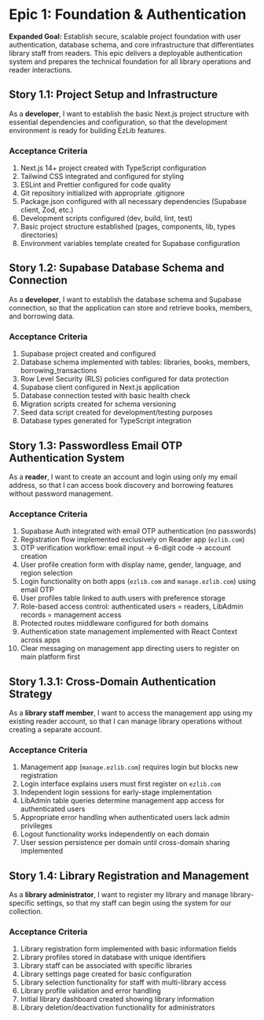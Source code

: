 # Epic 1: Foundation & Authentication

**Expanded Goal:** Establish secure, scalable project foundation with user authentication, database schema, and core infrastructure that differentiates library staff from readers. This epic delivers a deployable authentication system and prepares the technical foundation for all library operations and reader interactions.

## Story 1.1: Project Setup and Infrastructure

As a **developer**,
I want to establish the basic Next.js project structure with essential dependencies and configuration,
so that the development environment is ready for building EzLib features.

### Acceptance Criteria
1. Next.js 14+ project created with TypeScript configuration
2. Tailwind CSS integrated and configured for styling
3. ESLint and Prettier configured for code quality
4. Git repository initialized with appropriate .gitignore
5. Package.json configured with all necessary dependencies (Supabase client, Zod, etc.)
6. Development scripts configured (dev, build, lint, test)
7. Basic project structure established (pages, components, lib, types directories)
8. Environment variables template created for Supabase configuration

## Story 1.2: Supabase Database Schema and Connection

As a **developer**,
I want to establish the database schema and Supabase connection,
so that the application can store and retrieve books, members, and borrowing data.

### Acceptance Criteria
1. Supabase project created and configured
2. Database schema implemented with tables: libraries, books, members, borrowing_transactions
3. Row Level Security (RLS) policies configured for data protection
4. Supabase client configured in Next.js application
5. Database connection tested with basic health check
6. Migration scripts created for schema versioning
7. Seed data script created for development/testing purposes
8. Database types generated for TypeScript integration

## Story 1.3: Passwordless Email OTP Authentication System

As a **reader**,
I want to create an account and login using only my email address,
so that I can access book discovery and borrowing features without password management.

### Acceptance Criteria
1. Supabase Auth integrated with email OTP authentication (no passwords)
2. Registration flow implemented exclusively on Reader app (`ezlib.com`)
3. OTP verification workflow: email input → 6-digit code → account creation
4. User profile creation form with display name, gender, language, and region selection
5. Login functionality on both apps (`ezlib.com` and `manage.ezlib.com`) using email OTP
6. User profiles table linked to auth.users with preference storage
7. Role-based access control: authenticated users = readers, LibAdmin records = management access
8. Protected routes middleware configured for both domains
9. Authentication state management implemented with React Context across apps
10. Clear messaging on management app directing users to register on main platform first

## Story 1.3.1: Cross-Domain Authentication Strategy

As a **library staff member**,
I want to access the management app using my existing reader account,
so that I can manage library operations without creating a separate account.

### Acceptance Criteria
1. Management app (`manage.ezlib.com`) requires login but blocks new registration
2. Login interface explains users must first register on `ezlib.com`
3. Independent login sessions for early-stage implementation
4. LibAdmin table queries determine management app access for authenticated users
5. Appropriate error handling when authenticated users lack admin privileges
6. Logout functionality works independently on each domain
7. User session persistence per domain until cross-domain sharing implemented

## Story 1.4: Library Registration and Management

As a **library administrator**,
I want to register my library and manage library-specific settings,
so that my staff can begin using the system for our collection.

### Acceptance Criteria
1. Library registration form implemented with basic information fields
2. Library profiles stored in database with unique identifiers
3. Library staff can be associated with specific libraries
4. Library settings page created for basic configuration
5. Library selection functionality for staff with multi-library access
6. Library profile validation and error handling
7. Initial library dashboard created showing library information
8. Library deletion/deactivation functionality for administrators
